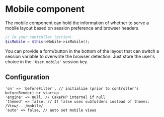 # Mobile component

The mobile component can hold the information of whether to serve a mobile layout based on session preference and browser headers.
```php
// In your controller (action)
$isMobile = $this->Mobile->isMobile();
```

You can provide a form/button in the bottom of the layout that can switch a session variable to overwrite the browser detection:
Just store the user's choice in the `'User.mobile'` session key.

## Configuration

	'on' => 'beforeFilter', // initialize (prior to controller's beforeRender) or startup
	'engine' => null, // CakePHP internal if null
	'themed' => false, // If false uses subfolders instead of themes: /View/.../mobile/
	'auto' => false, // auto set mobile views
	
